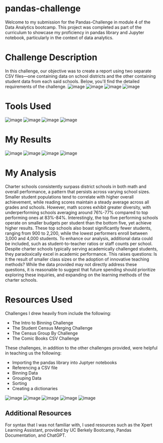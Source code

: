 # pandas-challenge
Welcome to my submission for the Pandas-Challenge in module 4 of the Data Analytics bootcamp. This project was completed as part of the curriculum to showcase my proficiency in pandas library and Jupyter notebook, particularly in the context of data analytics.
# Challenge Description
In this challenge, our objective was to create a report using two separate CSV files—one containing data on school districts and the other containing student data from each said schools.  Below, you'll find the detailed requirements of the challenge.
![image](https://github.com/erinengle2024/pandas-challenge/assets/158017994/b7478313-869e-42bf-ae35-ec44c9ed41c7)
![image](https://github.com/erinengle2024/pandas-challenge/assets/158017994/0c4e526b-59c8-446c-b159-f67d631d5a0b)
![image](https://github.com/erinengle2024/pandas-challenge/assets/158017994/7fb45532-5d9e-4860-8816-41ca5e396f9b)
![image](https://github.com/erinengle2024/pandas-challenge/assets/158017994/123021a0-504b-41c5-939c-e20d43a7d0ee)
# Tools Used
![image](https://github.com/erinengle2024/pandas-challenge/assets/158017994/d9091d9e-6609-4b72-aa69-9168298b1c52) 
![image](https://github.com/erinengle2024/pandas-challenge/assets/158017994/471d847d-2c6f-4056-8323-7c1a2cf47ba2) 
 ![image](https://github.com/erinengle2024/python-challenge/assets/158017994/e20ca0e7-6cda-4810-810b-050028226c91) 
  ![image](https://github.com/erinengle2024/python-challenge/assets/158017994/af2a5777-dbe6-4ba7-9bc5-70c93b2354da) 
# My Results
![image](https://github.com/erinengle2024/pandas-challenge/assets/158017994/e3c578e8-3621-418b-b7ca-2075a877c16a)
![image](https://github.com/erinengle2024/pandas-challenge/assets/158017994/1e57833f-2ac4-463f-aacf-a0c7d7715cd6)
![image](https://github.com/erinengle2024/pandas-challenge/assets/158017994/c3a442ff-ab30-41e0-b256-08a0d4366b77)
![image](https://github.com/erinengle2024/pandas-challenge/assets/158017994/83ec219c-c68b-496d-b98a-0351dff870bf)





 # My Analysis
  
Charter schools consistently surpass district schools in both math and overall performance, a pattern that persists across varying school sizes. Smaller student populations tend to correlate with higher overall achievement, while reading scores maintain a steady average across all grades and schools. However, math scores exhibit greater diversity, with underperforming schools averaging around 76%-77% compared to top performing ones at 83%-84%. Interestingly, the top five performing schools operate on smaller budgets per student than the bottom five, yet achieve higher results. These top schools also boast significantly fewer students, ranging from 900 to 2,200, while the lowest performers enroll between 3,000 and 4,000 students. To enhance our analysis, additional data could be included, such as student-to-teacher ratios or staff counts per school. Despite charter schools typically serving academically challenged students, they paradoxically excel in academic performance. This raises questions: Is it the result of smaller class sizes or the adoption of innovative teaching methods? While the data provided may not directly address these questions, it is reasonable to suggest that future spending should prioritize exploring these inquiries, and expanding on the learning methods of the charter schools. 

# Resources Used
 Challenges I drew heavily from include the following:
- The Intro to Binning Challenge
- The Student Census Merging Challenge
- The Census Group By Challenge
- The Comic Books CSV Challenge

 These challenges, in addition to the other challenges provided, were helpful in teaching us the following:

- Importing the pandas library into Juptyer notebooks
- Referencing a CSV file
- Binning Data
- Grouping Data
- Sorting
- Creating a dictionaries
  
 ![image](https://github.com/erinengle2024/pandas-challenge/assets/158017994/3e0d02a5-bc00-45d8-a22f-af39302f0a47)
![image](https://github.com/erinengle2024/pandas-challenge/assets/158017994/e95cde23-f48c-42b3-80a7-7142a3e09881)
![image](https://github.com/erinengle2024/pandas-challenge/assets/158017994/05fb1e81-e666-4d47-8cb6-0d3db42b2334)
![image](https://github.com/erinengle2024/pandas-challenge/assets/158017994/90f397ce-d2e1-4257-aa25-b9b7e3ae64b1)
![image](https://github.com/erinengle2024/pandas-challenge/assets/158017994/39203c68-aafd-4e0a-a078-b7025b304631)

  ## Additional Resources
For syntax that I was not familiar with, I used resources such as the Xpert Learning Assistant, provided by UC Berkely Bootcamp, Pandas Documentation, and ChatGPT.  









